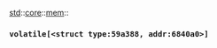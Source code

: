 [std](./../../../std.md)::[core](./../../core.md)::[mem](./../mem.md)::
### `volatile[<struct type:59a388, addr:6840a0>]`
